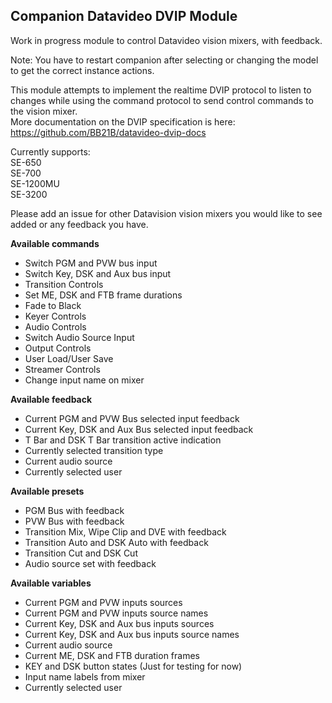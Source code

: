 ## Companion Datavideo DVIP Module

Work in progress module to control Datavideo vision mixers, with feedback.

Note: You have to restart companion after selecting or changing the model to get the correct instance actions.  

This module attempts to implement the realtime DVIP protocol to listen to changes while using the command protocol to send control commands to the vision mixer.  
More documentation on the DVIP specification is here: https://github.com/BB21B/datavideo-dvip-docs

Currently supports:  
SE-650  
SE-700  
SE-1200MU  
SE-3200  

Please add an issue for other Datavision vision mixers you would like to see added or any feedback you have.


**Available commands**

* Switch PGM and PVW bus input
* Switch Key, DSK and Aux bus input
* Transition Controls
* Set ME, DSK and FTB frame durations
* Fade to Black
* Keyer Controls
* Audio Controls
* Switch Audio Source Input
* Output Controls
* User Load/User Save
* Streamer Controls
* Change input name on mixer


**Available feedback**
* Current PGM and PVW Bus selected input feedback
* Current Key, DSK and Aux Bus selected input feedback
* T Bar and DSK T Bar transition active indication
* Currently selected transition type
* Current audio source
* Currently selected user


**Available presets**
* PGM Bus with feedback
* PVW Bus with feedback
* Transition Mix, Wipe Clip and DVE with feedback
* Transition Auto and DSK Auto with feedback
* Transition Cut and DSK Cut
* Audio source set with feedback

**Available variables**
* Current PGM and PVW inputs sources
* Current PGM and PVW inputs source names
* Current Key, DSK and Aux bus inputs sources
* Current Key, DSK and Aux bus inputs source names
* Current audio source
* Current ME, DSK and FTB duration frames
* KEY and DSK button states (Just for testing for now)
* Input name labels from mixer
* Currently selected user